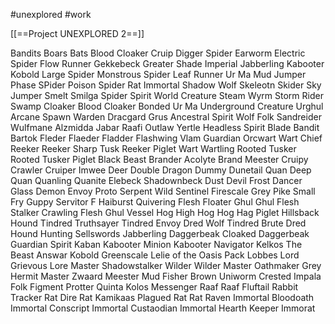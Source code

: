 #unexplored 
#work 

[[==Project UNEXPLORED 2==]]

Bandits
Boars
Bats
Blood Cloaker
Cruip
Digger Spider
Earworm
Electric Spider
Flow Runner
Gekkebeck
Greater Shade
Imperial
Jabberling
Kabooter
Kobold
Large Spider
Monstrous Spider
Leaf Runner
Ur Ma
Mud Jumper
Phase SPider
Poison Spider
Rat
Immortal
Shadow Wolf
Skeleotn
Skider
Sky Jumper
Smelt
Smilga
Spider
Spirit World Creature
Steam Wyrm
Storm Rider
Swamp Cloaker
Blood Cloaker
Bonded Ur Ma
Underground Creature
Urghul
Arcane Spawn
Warden
Dracgard Grus
Ancestral Spirit
Wolf
Folk
Sandreider
Wulfmane
Alzmidda
Jabar
Raafi
Outlaw
Yertle
Headless
Spirit Blade
Bandit
Bartok
Fleder
Flaeder
Fladder
Flashwing
Vlam Guardian
Orcwart
Wart Chief
Reeker
Reeker Sharp Tusk
Reeker Piglet
Wart
Wartling
Rooted Tusker
Rooted Tusker Piglet
Black Beast
Brander Acolyte
Brand Meester
Cruipy Crawler
Cruiper
Imwee Deer
Double Dragon
Dummy
Dunetail
Quan
Deep Quan
Quanling
Quanite
Elebeck
Shadownbeck
Dust Devil
Frost Dancer
Glass Demon
Envoy
Proto Serpent
Wild Sentinel
Firescale
Grey Pike
Small Fry
Guppy
Servitor F
Haiburst
Quivering Flesh
Floater
Ghul
Ghul Flesh Stalker
Crawling Flesh
Ghul Vessel
Hog
High Hog
Hog Hag
Piglet
Hillsback Hound
Tindred Truthsayer
Tindred Envoy
Dred Wolf
Tindred Brute
Dred Hound
Hunting Sellswords
Jabberling
Daggerbeak
Cloaked Daggerbeak
Guardian Spirit Kaban
Kabooter Minion
Kabooter Navigator
Kelkos
The Beast
Answar Kobold
Greenscale
Lelie of the Oasis
Pack Lobbes
Lord Grievous
Lore Master
Shadowstalker
Wilder
Wilder Master
Oathmaker
Grey Hermit
Master
Zwaard Meester
Mud Fisher
Brown Uniworm
Crested Impala
Folk Figment
Protter
Quinta Kolos
Messenger Raaf
Raaf
Fluftail Rabbit
Tracker
Rat
Dire Rat
Kamikaas
Plagued Rat
Rat
Raven
Immortal Bloodoath
Immortal Conscript
Immortal Custaodian
Immortal Hearth Keeper
Immorat



